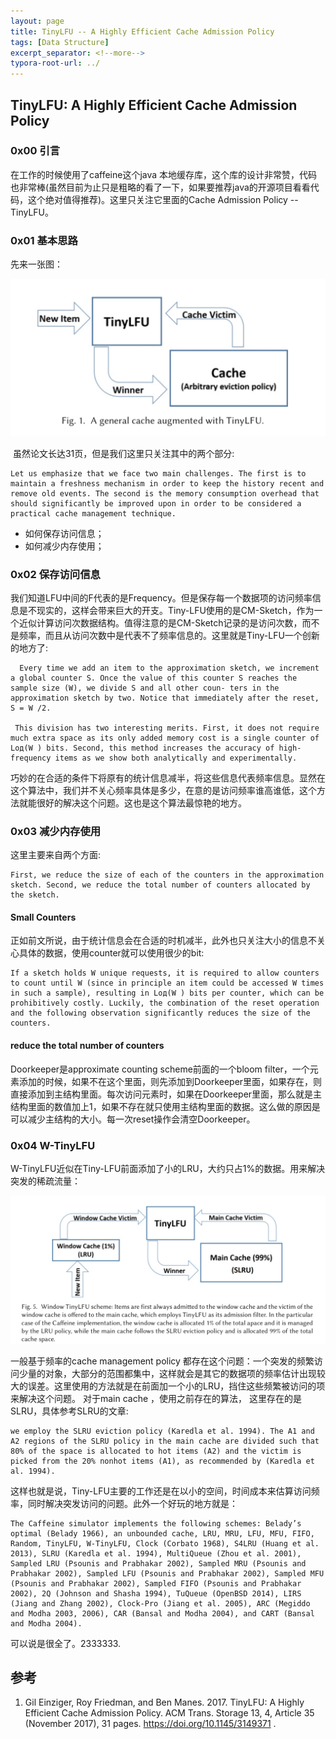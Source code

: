 ```yaml
---
layout: page
title: TinyLFU -- A Highly Efficient Cache Admission Policy
tags: [Data Structure]
excerpt_separator: <!--more-->
typora-root-url: ../
---
```


## TinyLFU: A Highly Efficient Cache Admission Policy 

### 0x00 引言

   在工作的时候使用了caffeine这个java 本地缓存库，这个库的设计非常赞，代码也非常棒(虽然目前为止只是粗略的看了一下，如果要推荐java的开源项目看看代码，这个绝对值得推荐)。这里只关注它里面的Cache Admission Policy -- TinyLFU。

### 0x01 基本思路

   先来一张图：

![tiny-lfu-arch](/assets/img/tiny-lfu-arch.png)

​    虽然论文长达31页，但是我们这里只关注其中的两个部分:

```
Let us emphasize that we face two main challenges. The first is to maintain a freshness mechanism in order to keep the history recent and remove old events. The second is the memory consumption overhead that should significantly be improved upon in order to be considered a practical cache management technique.
```

* 如何保存访问信息；
* 如何减少内存使用；

### 0x02 保存访问信息

  我们知道LFU中间的F代表的是Frequency。但是保存每一个数据项的访问频率信息是不现实的，这样会带来巨大的开支。Tiny-LFU使用的是CM-Sketch，作为一个近似计算访问次数据结构。值得注意的是CM-Sketch记录的是访问次数，而不是频率，而且从访问次数中是代表不了频率信息的。这里就是Tiny-LFU一个创新的地方了:

```
  Every time we add an item to the approximation sketch, we increment a global counter S. Once the value of this counter S reaches the sample size (W), we divide S and all other coun- ters in the approximation sketch by two. Notice that immediately after the reset, S = W /2. 
  
 This division has two interesting merits. First, it does not require much extra space as its only added memory cost is a single counter of Loд(W ) bits. Second, this method increases the accuracy of high-frequency items as we show both analytically and experimentally.
```

  巧妙的在合适的条件下将原有的统计信息减半，将这些信息代表频率信息。显然在这个算法中，我们并不关心频率具体是多少，在意的是访问频率谁高谁低，这个方法就能很好的解决这个问题。这也是这个算法最惊艳的地方。



### 0x03 减少内存使用

   这里主要来自两个方面:

```
First, we reduce the size of each of the counters in the approximation sketch. Second, we reduce the total number of counters allocated by the sketch.
```

#### Small Counters 

  正如前文所说，由于统计信息会在合适的时机减半，此外也只关注大小的信息不关心具体的数据，使用counter就可以使用很少的bit:

```
If a sketch holds W unique requests, it is required to allow counters to count until W (since in principle an item could be accessed W times in such a sample), resulting in Loд(W ) bits per counter, which can be prohibitively costly. Luckily, the combination of the reset operation and the following observation significantly reduces the size of the counters.
```

#### reduce the total number of counters

  Doorkeeper是approximate counting scheme前面的一个bloom filter，一个元素添加的时候，如果不在这个里面，则先添加到Doorkeeper里面，如果存在，则直接添加到主结构里面。每次访问元素时，如果在Doorkeeper里面，那么就是主结构里面的数值加上1，如果不存在就只使用主结构里面的数据。这么做的原因是可以减少主结构的大小。每一次reset操作会清空Doorkeeper。

### 0x04 W-TinyLFU

   W-TinyLFU近似在Tiny-LFU前面添加了小的LRU，大约只占1%的数据。用来解决突发的稀疏流量：

![w-tinglfu-arch](/assets/img/w-tinglfu-arch.png)

   一般基于频率的cache management policy 都存在这个问题：一个突发的频繁访问少量的对象，大部分的范围都集中，这样就会是其它的数据项的频率估计出现较大的误差。这里使用的方法就是在前面加一个小的LRU，挡住这些频繁被访问的项来解决这个问题。	对于main cache ，使用之前存在的算法， 这里存在的是SLRU，具体参考SLRU的文章:

```
we employ the SLRU eviction policy (Karedla et al. 1994). The A1 and A2 regions of the SLRU policy in the main cache are divided such that 80% of the space is allocated to hot items (A2) and the victim is picked from the 20% nonhot items (A1), as recommended by (Karedla et al. 1994).
```

  这样也就是说，Tiny-LFU主要的工作还是在以小的空间，时间成本来估算访问频率，同时解决突发访问的问题。此外一个好玩的地方就是：

```
The Caffeine simulator implements the following schemes: Belady’s optimal (Belady 1966), an unbounded cache, LRU, MRU, LFU, MFU, FIFO, Random, TinyLFU, W-TinyLFU, Clock (Corbato 1968), S4LRU (Huang et al. 2013), SLRU (Karedla et al. 1994), MultiQueue (Zhou et al. 2001), Sampled LRU (Psounis and Prabhakar 2002), Sampled MRU (Psounis and Prabhakar 2002), Sampled LFU (Psounis and Prabhakar 2002), Sampled MFU (Psounis and Prabhakar 2002), Sampled FIFO (Psounis and Prabhakar 2002), 2Q (Johnson and Shasha 1994), TuQueue (OpenBSD 2014), LIRS (Jiang and Zhang 2002), Clock-Pro (Jiang et al. 2005), ARC (Megiddo and Modha 2003, 2006), CAR (Bansal and Modha 2004), and CART (Bansal and Modha 2004).
```

  可以说是很全了。2333333.

## 参考

1. Gil Einziger, Roy Friedman, and Ben Manes. 2017. TinyLFU: A Highly Efficient Cache Admission Policy. ACM Trans. Storage 13, 4, Article 35 (November 2017), 31 pages.  https://doi.org/10.1145/3149371 .